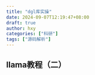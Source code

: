 ```yaml
---
title: "dgl库实操"
date: 2024-09-07T12:19:47+08:00
draft: true
author: hxy
categories: ["科研"]
tags: ["源码解析"]
---
```


## llama教程（二）


